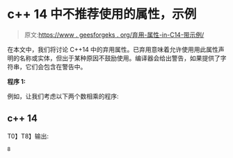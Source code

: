 # c++ 14 中不推荐使用的属性，示例

> 原文:[https://www . geesforgeks . org/弃用-属性-in-C14-带示例/](https://www.geeksforgeeks.org/deprecated-attribute-in-c14-with-examples/)

在本文中，我们将讨论 C++14 中的弃用属性。已弃用意味着允许使用用此属性声明的名称或实体，但出于某种原因不鼓励使用。编译器会给出警告，如果提供了字符串，它们会包含在警告中。

**程序 1:**

例如，让我们考虑以下两个数相乘的程序:

## c++ 14

T0】T8】输出:

```
8

```